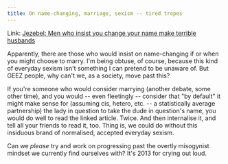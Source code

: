 ```yaml
---
title: On name-changing, marriage, sexism -- tired tropes
---
```


Link: [Jezebel: Men who insist you change your name make terrible husbands](http://jezebel.com/men-who-insist-you-change-your-name-make-terrible-husba-1446543344)

Apparently, there are those who would insist on name-changing if or when you
might choose to marry. I'm being obtuse, of course, because this kind of
everyday sexism isn't something I can pretend to be unaware of. But GEEZ
people, why can't we, as a society, move past this?

If you're someone who would consider marrying (another debate, some other
time), and you would -- even fleetingly -- consider that "by default" it might
make sense for (assuming cis, hetero, etc. -- a statistically average
partnership) the lady in question to take the dude in question's name, you would do well to read 
the linked article. Twice. And then internalise it, and tell all your friends to read it, too. Thing is,
we could do without this insiduous brand of normalised, accepted everyday sexism.

Can we _please_ try and work on progressing past the overtly misogynist mindset
we currently find ourselves with? It's 2013 for crying out loud.
